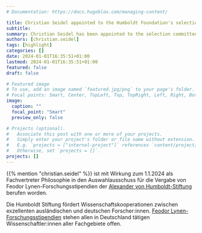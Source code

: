 ```yaml
---
# Documentation: https://docs.hugoblox.com/managing-content/

title: Christian Seidel appointed to the Humboldt Foundation's selection committee
subtitle: 
summary: Christian Seidel has been appointed to the selection committee for Feodor Lynen Research Fellowships of the [Alexander von Humboldt-Stiftung](https://www.humboldt-foundation.de/) as a representative of the philosophy department. 
authors: [christian.seidel]
tags: [highlight]
categories: []
date: 2024-01-01T16:35:51+01:00
lastmod: 2024-01-01T16:35:51+01:00
featured: false
draft: false

# Featured image
# To use, add an image named `featured.jpg/png` to your page's folder.
# Focal points: Smart, Center, TopLeft, Top, TopRight, Left, Right, BottomLeft, Bottom, BottomRight.
image:
  caption: ""
  focal_point: "Smart"
  preview_only: false

# Projects (optional).
#   Associate this post with one or more of your projects.
#   Simply enter your project's folder or file name without extension.
#   E.g. `projects = ["internal-project"]` references `content/project/deep-learning/index.md`.
#   Otherwise, set `projects = []`.
projects: []
---
```


{{% mention "christian.seidel" %}} ist mit Wirkung zum 1.1.2024 als Fachvertreter Philosophie in den Auswahlausschuss für die Vergabe von Feodor Lynen-Forschungsstipendien der [Alexander von Humboldt-Stiftung](https://www.humboldt-foundation.de/) berufen worden. 

<!--more-->

Die Humboldt Stiftung fördert Wissenschaftskooperationen zwischen exzellenten ausländischen und deutschen Forscher:innen. [Feodor Lynen-Forschungsstipendien](https://www.humboldt-foundation.de/bewerben/foerderprogramme/feodor-lynen-forschungsstipendium) stehen allen in Deutschland tätigen Wissenschaftler:innen aller Fachgebiete offen.